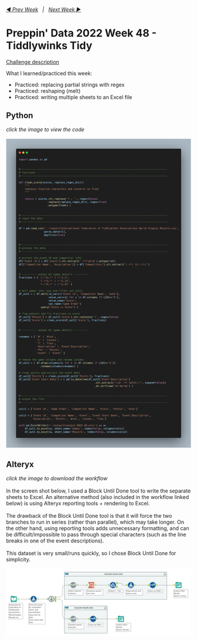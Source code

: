 <h6><a href="..\preppin-data-2022-47\README.md">◀  Prev Week</a>&nbsp;&nbsp;&nbsp;|&nbsp;&nbsp;&nbsp;<a href="..\preppin-data-2022-49\README.md">Next Week  ▶</a></h6>

# Preppin' Data 2022 Week 48 - Tiddlywinks Tidy

[Challenge description](https://preppindata.blogspot.com/2022/11/2022-week-48-tiddlywinks-tidy.html)

What I learned/practiced this week:
* Practiced: replacing partial strings with regex
* Practiced: reshaping (melt)
* Practiced: writing multiple sheets to an Excel file

## Python
<i>click the image to view the code</i><br>
<br>
<a href="preppin-data-2022-48.py">
<img src="img-python-code-2022-48.png?raw=true" alt="Python code">
</a>

## Alteryx
<i>click the image to download the workflow</i><br>
<br>
In the screen shot below, I used a Block Until Done tool to write the separate sheets to Excel. An alternative method (also included in the workflow linked below) is using Alteryx reporting tools + rendering to Excel.<br>
<br>
The drawback of the Block Until Done tool is that it will force the two branches to run in series (rather than parallel), which may take longer. On the other hand, using reporting tools adds unnecessary formatting, and can be difficult/impossible to pass through special characters (such as the line breaks in one of the event descriptions).<br>
<br>
This dataset is very small/runs quickly, so I chose Block Until Done for simplicity.<br>
<br>
<a href="preppin-data-2022-48.yxzp">
<img src="img-alteryx-2022-48.png?raw=true" alt="Alteryx workflow">
</a>